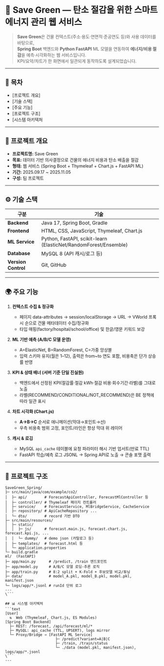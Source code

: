 
# 🌱 Save Green — 탄소 절감을 위한 스마트 에너지 관리 웹 서비스

> **Save Green**은 건물 컨텍스트(주소·용도·연면적·준공연도 등)와 사용 데이터를 바탕으로,  
> **Spring Boot** 백엔드와 **Python FastAPI** ML 모델을 연동하여 **에너지/비용 절감**을 예측·시각화하는 웹 서비스입니다.  
> KPI/요약/차트가 한 화면에서 일관되게 동작하도록 설계되었습니다.

---

## 🧭 목차
- [프로젝트 개요]
- [기술 스택]
- [주요 기능]
- [프로젝트 구조]
- [시스템 아키텍처
  
---

## 🚀 프로젝트 개요
- **프로젝트명:** Save Green  
- **목표:** 데이터 기반 의사결정으로 건물의 에너지 비용과 탄소 배출을 절감  
- **형태:** 웹 서비스 (Spring Boot + Thymeleaf + Chart.js + FastAPI ML)  
- **기간:** 2025.09.17 ~ 2025.11.05
- **구성:** 팀 프로젝트

---

## ⚙️ 기술 스택

| 구분 | 기술 |
|---|---|
| **Backend** | Java 17, Spring Boot, Gradle |
| **Frontend** | HTML, CSS, JavaScript, Thymeleaf, Chart.js |
| **ML Service** | Python, FastAPI, scikit-learn (ElasticNet/RandomForest/Ensemble) |
| **Database** | MySQL 8 (API 캐시/로그 등) |
| **Version Control** | Git, GitHub |

---

## 🌍 주요 기능
1. **컨텍스트 수집 & 정규화**  
   - 페이지 data-attributes → session/localStorage → URL → VWorld 프록시 순으로 건물 메타데이터 수집/정규화  
   - 타입 매핑(factory/hospital/school/office) 및 한글/영문 키워드 보강

2. **ML 기반 예측 (A/B/C 모델 운영)**  
   - A=ElasticNet, B=RandomForest, C=가중 앙상블  
   - 입력 스키마 유지(월은 1–12), 출력은 from~to 연도 포함, 비용축은 단가 상승률 반영

3. **KPI & 상태 배너 (서버 기준 단일 진실원)**  
   - 백엔드에서 산정된 KPI(절감률·절감 kWh·절감 비용·회수기간·라벨)를 그대로 노출  
   - 라벨(RECOMMEND/CONDITIONAL/NOT_RECOMMEND)은 BE 정책에 따라 일관 표시

4. **차트 시각화 (Chart.js)**  
   - **A→B→C** 순서로 애니메이션(막대→포인트→선)  
   - 우측 비용축 범위 고정, 포인트/라인은 항상 막대 위 레이어

5. **캐시 & 로깅**  
   - MySQL `api_cache` 테이블에 요청 파라미터 해시 기반 업서트(만료 TTL)  
   - FastAPI 학습/예측 로그 JSONL → Spring API로 노출 → 콘솔 포맷 출력

---

## 📁 프로젝트 구조
```text
SaveGreen_Spring/
├─ src/main/java/com/example/co2/
│  ├─ api/        # ForecastApiController, ForecastMlController 등
│  ├─ controller/ # Thymeleaf 페이지 컨트롤러
│  ├─ service/    # ForecastService, MlBridgeService, CacheService
│  ├─ repository/ # ApiCacheRepository ...
│  └─ dto/        # record 기반 DTO
├─ src/main/resources/
│  ├─ static/
│  │  ├─ js/      # forecast.main.js, forecast.chart.js, forecast.kpi.js, ...
│  │  └─ dummy/   # demo json (카탈로그 등)
│  ├─ templates/  # forecast.html 등
│  └─ application.properties
└─ build.gradle
ml/  (FastAPI)
├─ app/main.py      # /predict, /train 엔드포인트
├─ app/model.py     # A/B/C 모델 로딩·추론 로직
├─ app/train.py     # 8:2 split + K-Fold + 후보모델 비교/튜닝
├─ data/            # model_A.pkl, model_B.pkl, model.pkl, manifest.json
└─ logs/app/*.jsonl # runId 단위 로그
---
\```

## 📊 시스템 아키텍처
```text
[User]
  ⇅  Web (Thymeleaf, Chart.js, ES Modules)
[Spring Boot Backend]
  ├─ REST: /forecast, /api/forecast/ml/*
  ├─ MySQL: api_cache (TTL, UPSERT), logs mirror
  └─ Proxy/Bridge → [FastAPI ML Service]
                       ├─ /predict?variant=A|B|C
                       ├─ /train, /train/status
                       └─ ./data (model.pkl, manifest.json), logs/app/*.jsonl
\```
---
